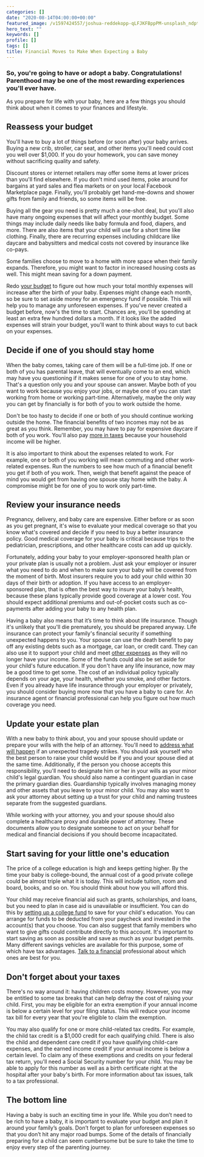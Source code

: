 ```yaml
---
categories: []
date: "2020-08-14T04:00:00+00:00"
featured_image: /v1597424557/joshua-reddekopp-qLFJKFBppPM-unsplash_ndptii.jpg
hero_text: ""
keywords: []
profile: []
tags: []
title: Financial Moves to Make When Expecting a Baby
---
```

### So, you're going to have or adopt a baby. Congratulations! Parenthood may be one of the most rewarding experiences you'll ever have.

As you prepare for life with your baby, here are a few things you should think about when it comes to your finances and lifestyle.

## Reassess your budget

You'll have to buy a lot of things before (or soon after) your baby arrives. Buying a new crib, stroller, car seat, and other items you'll need could cost you well over $1,000. If you do your homework, you can save money without sacrificing quality and safety.

Discount stores or internet retailers may offer some items at lower prices than you'll find elsewhere. If you don't mind used items, poke around for bargains at yard sales and flea markets or on your local Facebook Marketplace page. Finally, you'll probably get hand-me-downs and shower gifts from family and friends, so some items will be free.

Buying all the gear you need is pretty much a one-shot deal, but you'll also have many ongoing expenses that will affect your monthly budget. Some things may include daily needs like baby formula and food, diapers, and more. There are also items that your child will use for a short time like clothing. Finally, there are recurring expenses including childcare like daycare and babysitters and medical costs not covered by insurance like co-pays.

Some families choose to move to a home with more space when their family expands. Therefore, you might want to factor in increased housing costs as well. This might mean saving for a down payment.

Redo [your budget](https://navalign.com/updates/emoney-spending-budgeting-tool/) to figure out how much your total monthly expenses will increase after the birth of your baby. Expenses might change each month, so be sure to set aside money for an emergency fund if possible. This will help you to manage any unforeseen expenses. If you've never created a budget before, now's the time to start. Chances are, you'll be spending at least an extra few hundred dollars a month. If it looks like the added expenses will strain your budget, you'll want to think about ways to cut back on your expenses.

## Decide if one of you should stay home

When the baby comes, taking care of them will be a full-time job. If one or both of you has parental leave, that will eventually come to an end, which may have you questioning if it makes sense for one of you to stay home. That's a question only you and your spouse can answer. Maybe both of you want to work because you enjoy your jobs, or maybe one of you can start working from home or working part-time. Alternatively, maybe the only way you can get by financially is for both of you to work outside the home.

Don't be too hasty to decide if one or both of you should continue working outside the home. The financial benefits of two incomes may not be as great as you think. Remember, you may have to pay for expensive daycare if both of you work. You'll also pay [more in taxes](https://navalign.com/updates/to-file-jointly-or-not-to-file-jointly-that-s-the-question/) because your household income will be higher.

It is also important to think about the expenses related to work. For example, one or both of you working will mean commuting and other work-related expenses. Run the numbers to see how much of a financial benefit you get if both of you work. Then, weigh that benefit against the peace of mind you would get from having one spouse stay home with the baby. A compromise might be for one of you to work only part-time.

## Review your insurance needs

Pregnancy, delivery, and baby care are expensive. Either before or as soon as you get pregnant, it's wise to evaluate your medical coverage so that you know what's covered and decide if you need to buy a better insurance policy. Good medical coverage for your baby is critical because trips to the pediatrician, prescriptions, and other healthcare costs can add up quickly.

Fortunately, adding your baby to your employer-sponsored health plan or your private plan is usually not a problem. Just ask your employer or insurer what you need to do and when to make sure your baby will be covered from the moment of birth. Most insurers require you to add your child within 30 days of their birth or adoption. If you have access to an employer-sponsored plan, that is often the best way to insure your baby’s health, because these plans typically provide good coverage at a lower cost. You should expect additional premiums and out-of-pocket costs such as co-payments after adding your baby to any health plan.

Having a baby also means that it’s time to think about life insurance. Though it's unlikely that you'll die prematurely, you should be prepared anyway. Life insurance can protect your family's financial security if something unexpected happens to you. Your spouse can use the death benefit to pay off any existing debts such as a mortgage, car loan, or credit card. They can also use it to support your child and meet [other expenses](https://navalign.com/updates/financial-planning-for-your-child-with-special-needs/) as they will no longer have your income. Some of the funds could also be set aside for your child's future education. If you don't have any life insurance, now may be a good time to get some. The cost of an individual policy typically depends on your age, your health, whether you smoke, and other factors. Even if you already have life insurance through your employer or privately, you should consider buying more now that you have a baby to care for. An insurance agent or financial professional can help you figure out how much coverage you need.

## Update your estate plan

With a new baby to think about, you and your spouse should update or prepare your wills with the help of an attorney. You'll need to [address what will happen](https://navalign.com/updates/4-financial-priorities-young-families-should-address/) if an unexpected tragedy strikes. You should ask yourself who the best person to raise your child would be if you and your spouse died at the same time. Additionally, if the person you choose accepts this responsibility, you'll need to designate him or her in your wills as your minor child's legal guardian. You should also name a contingent guardian in case the primary guardian dies. Guardianship typically involves managing money and other assets that you leave to your minor child. You may also want to ask your attorney about setting up a trust for your child and naming trustees separate from the suggested guardians.

While working with your attorney, you and your spouse should also complete a healthcare proxy and durable power of attorney. These documents allow you to designate someone to act on your behalf for medical and financial decisions if you should become incapacitated.

## Start saving for your little one's education

The price of a college education is high and keeps getting higher. By the time your baby is college-bound, the annual cost of a good private college could be almost triple what it is today. This will include tuition, room and board, books, and so on. You should think about how you will afford this.

Your child may receive financial aid such as grants, scholarships, and loans, but you need to plan in case aid is unavailable or insufficient. You can do this by [setting up a college fund](https://navalign.com/updates/529-plans-vs.other-college-savings-options/) to save for your child's education. You can arrange for funds to be deducted from your paycheck and invested in the account(s) that you choose. You can also suggest that family members who want to give gifts could contribute directly to this account. It's important to start saving as soon as possible and save as much as your budget permits. Many different savings vehicles are available for this purpose, some of which have tax advantages. [Talk to a financial](https://navalign.com/what-we-do/fiduciary-financial-planning/) professional about which ones are best for you.

## Don't forget about your taxes

There's no way around it: having children costs money. However, you may be entitled to some tax breaks that can help defray the cost of raising your child. First, you may be eligible for an extra exemption if your annual income is below a certain level for your filing status. This will reduce your income tax bill for every year that you're eligible to claim the exemption.

You may also qualify for one or more child-related tax credits. For example, the child tax credit is a $1,000 credit for each qualifying child. There is also the child and dependent care credit if you have qualifying child-care expenses, and the earned income credit if your annual income is below a certain level. To claim any of these exemptions and credits on your federal tax return, you'll need a Social Security number for your child. You may be able to apply for this number as well as a birth certificate right at the hospital after your baby's birth. For more information about tax issues, talk to a tax professional.

## The bottom line

Having a baby is such an exciting time in your life. While you don’t need to be rich to have a baby, it is important to evaluate your budget and plan it around your family’s goals. Don’t forget to plan for unforeseen expenses so that you don’t hit any major road bumps. Some of the details of financially preparing for a child can seem cumbersome but be sure to take the time to enjoy every step of the parenting journey.